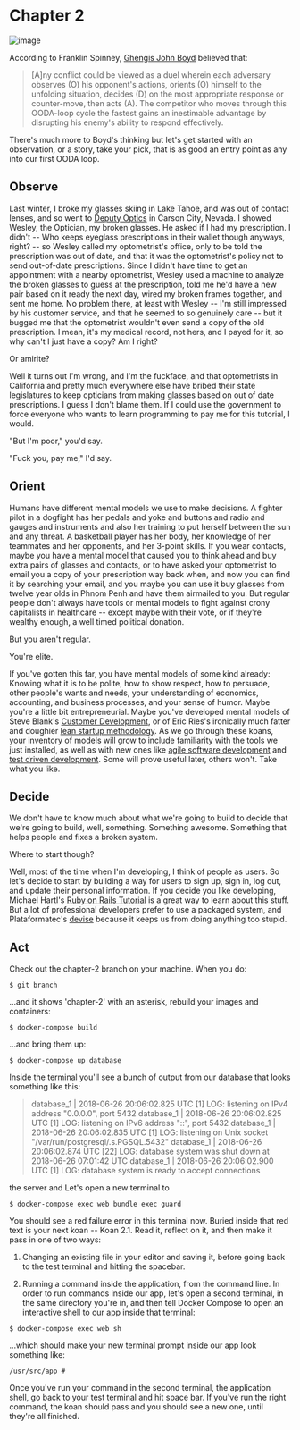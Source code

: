# Chapter 2

![image](https://www.seba.blog/wp-content/uploads/2017/07/ooda-loop-e1500631690732.png)

According to Franklin Spinney, [Ghengis John Boyd](http://radio-weblogs.com/0107127/stories/2002/12/23/genghisJohnChuckSpinneysBioOfJohnBoyd.html) believed that:

> [A]ny conflict could be viewed as a duel wherein each adversary observes (O) his opponent's actions, orients (O) himself to the unfolding situation, decides (D) on the most appropriate response or counter-move, then acts (A). The competitor who moves through this OODA-loop cycle the fastest gains an inestimable advantage by disrupting his enemy's ability to respond effectively.

There's much more to Boyd's thinking but let's get started with an observation, or a story, take your pick, that is as good an entry point as any into our first OODA loop.

## Observe

Last winter, I broke my glasses skiing in Lake Tahoe, and was out of contact lenses, and so went to [Deputy Optics](https://www.deputyoptics.com/) in Carson City, Nevada. I showed Wesley, the Optician, my broken glasses. He asked if I had my prescription. I didn't -- Who keeps eyeglass prescriptions in their wallet though anyways, right? -- so Wesley called my optometrist's office, only to be told the prescription was out of date, and that it was the optometrist's policy not to send out-of-date prescriptions. Since I didn't have time to get an appointment with a nearby optometrist, Wesley used a machine to analyze the broken glasses to guess at the prescription, told me he'd have a new pair based on it ready the next day, wired my broken frames together, and sent me home. No problem there, at least with Wesley -- I'm still impressed by his customer service, and that he seemed to so genuinely care -- but it bugged me that the optometrist wouldn't even send a copy of the old prescription. I mean, it's my medical record, not hers, and I payed for it, so why can't I just have a copy? Am I right?

Or amirite?

Well it turns out I'm wrong, and I'm the fuckface, and that optometrists in California and pretty much everywhere else have bribed their state legislatures to keep opticians from making glasses based on out of date prescriptions. I guess I don't blame them. If I could use the government to force everyone who wants to learn programming to pay me for this tutorial, I would.

"But I'm poor," you'd say.

"Fuck you, pay me," I'd say.

## Orient

Humans have different mental models we use to make decisions. A fighter pilot in a dogfight has her pedals and yoke and buttons and radio and gauges and instruments and also her training to put herself between the sun and any threat. A basketball player has her body, her knowledge of her teammates and her opponents, and her 3-point skills. If you wear contacts, maybe you have a mental model that caused you to think ahead and buy extra pairs of glasses and contacts, or to have asked your optometrist to email you a copy of your prescription way back when, and now you can find it by searching your email, and you maybe you can use it buy glasses from twelve year olds in Phnom Penh and have them airmailed to you. But regular people don't always have tools or mental models to fight against crony capitalists in healthcare -- except maybe with their vote, or if they're wealthy enough, a well timed political donation.

But you aren't regular.

You're elite.

If you've gotten this far, you have mental models of some kind already: Knowing what it is to be polite, how to show respect, how to persuade, other people's wants and needs, your understanding of economics, accounting, and business processes, and your sense of humor. Maybe you're a little bit entrepreneurial. Maybe you've developed mental models of Steve Blank's [Customer Development](https://en.wikipedia.org/wiki/Customer_development), or of Eric Ries's ironically much fatter and doughier [lean startup methodology](https://en.wikipedia.org/wiki/Lean_startup). As we go through these koans, your inventory of models will grow to include familiarity with the tools we just installed, as well as with new ones like [agile software development](https://en.wikipedia.org/wiki/Agile_software_development) and [test driven development](https://en.wikipedia.org/wiki/Test-driven_development). Some will prove useful later, others won't. Take what you like.

## Decide

We don't have to know much about what we're going to build to decide that we're going to build, well, something. Something awesome. Something that helps people and fixes a broken system.

Where to start though?

Well, most of the time when I'm developing, I think of people as users. So let's decide to start by building a way for users to sign up, sign in, log out, and update their personal information. If you decide you like developing, Michael Hartl's [Ruby on Rails Tutorial](https://www.railstutorial.org/) is a great way to learn about this stuff. But a lot of professional developers prefer to use a packaged system, and Plataformatec's [devise](https://github.com/plataformatec/devise) because it keeps us from doing anything too stupid.  

## Act

Check out the chapter-2 branch on your machine. When you do:

`$ git branch`

...and it shows 'chapter-2' with an asterisk, rebuild your images and containers:

`$ docker-compose build`

...and bring them up:

`$ docker-compose up database`

Inside the terminal you'll see a bunch of output from our database that looks something like this:

> database_1  | 2018-06-26 20:06:02.825 UTC [1] LOG:  listening on IPv4 address "0.0.0.0", port 5432
database_1  | 2018-06-26 20:06:02.825 UTC [1] LOG:  listening on IPv6 address "::", port 5432
database_1  | 2018-06-26 20:06:02.835 UTC [1] LOG:  listening on Unix socket "/var/run/postgresql/.s.PGSQL.5432"
database_1  | 2018-06-26 20:06:02.874 UTC [22] LOG:  database system was shut down at 2018-06-26 07:01:42 UTC
database_1  | 2018-06-26 20:06:02.900 UTC [1] LOG:  database system is ready to accept connections


the server and Let's open a new terminal to

`$ docker-compose exec web bundle exec guard`

You should see a red failure error in this terminal now. Buried inside that red text is your next koan -- Koan 2.1. Read it, reflect on it, and then make it pass in one of two ways:

1. Changing an existing file in your editor and saving it, before going back to the test terminal and hitting the spacebar.

2. Running a command inside the application, from the command line. In order to run commands inside our app, let's open a second terminal, in the same directory you're in, and then tell Docker Compose to open an interactive shell to our app inside that terminal:

`$ docker-compose exec web sh`

...which should make your new terminal prompt inside our app look something like:

`/usr/src/app #`

Once you've run your command in the second terminal, the application shell, go back to your test terminal and hit space bar. If you've run the right command, the koan should pass and you should see a new one, until they're all finished.
